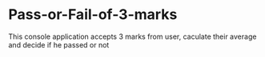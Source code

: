 # Pass-or-Fail-of-3-marks
This console application accepts 3 marks from user, caculate their average and decide if he passed or not

